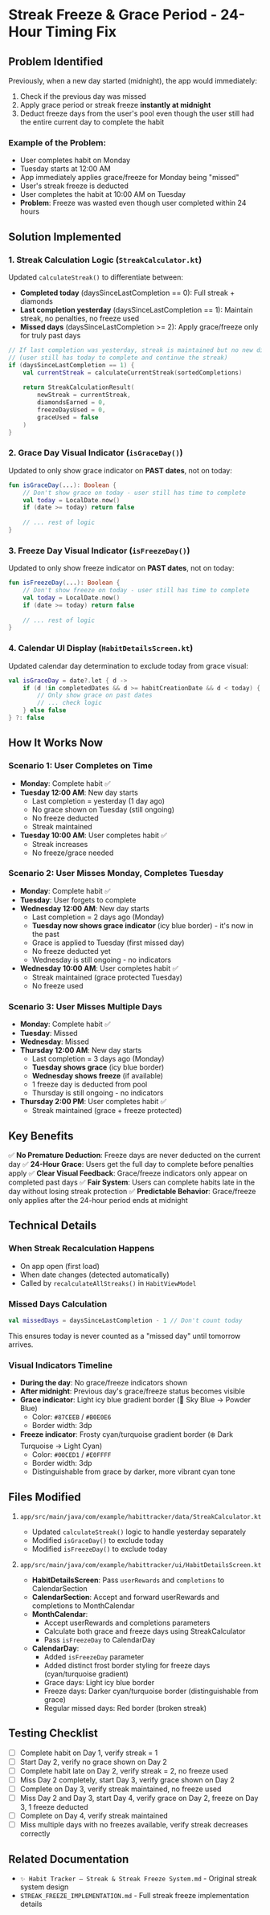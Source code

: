 # Streak Freeze & Grace Period - 24-Hour Timing Fix

## Problem Identified

Previously, when a new day started (midnight), the app would immediately:
1. Check if the previous day was missed
2. Apply grace period or streak freeze **instantly at midnight**
3. Deduct freeze days from the user's pool even though the user still had the entire current day to complete the habit

### Example of the Problem:
- User completes habit on Monday
- Tuesday starts at 12:00 AM
- App immediately applies grace/freeze for Monday being "missed"
- User's streak freeze is deducted
- User completes the habit at 10:00 AM on Tuesday
- **Problem**: Freeze was wasted even though user completed within 24 hours

## Solution Implemented

### 1. **Streak Calculation Logic** (`StreakCalculator.kt`)

Updated `calculateStreak()` to differentiate between:
- **Completed today** (daysSinceLastCompletion == 0): Full streak + diamonds
- **Last completion yesterday** (daysSinceLastCompletion == 1): Maintain streak, no penalties, no freeze used
- **Missed days** (daysSinceLastCompletion >= 2): Apply grace/freeze only for truly past days

```kotlin
// If last completion was yesterday, streak is maintained but no new diamonds
// (user still has today to complete and continue the streak)
if (daysSinceLastCompletion == 1) {
    val currentStreak = calculateCurrentStreak(sortedCompletions)
    
    return StreakCalculationResult(
        newStreak = currentStreak,
        diamondsEarned = 0,
        freezeDaysUsed = 0,
        graceUsed = false
    )
}
```

### 2. **Grace Day Visual Indicator** (`isGraceDay()`)

Updated to only show grace indicator on **PAST dates**, not on today:

```kotlin
fun isGraceDay(...): Boolean {
    // Don't show grace on today - user still has time to complete
    val today = LocalDate.now()
    if (date >= today) return false
    
    // ... rest of logic
}
```

### 3. **Freeze Day Visual Indicator** (`isFreezeDay()`)

Updated to only show freeze indicator on **PAST dates**, not on today:

```kotlin
fun isFreezeDay(...): Boolean {
    // Don't show freeze on today - user still has time to complete
    val today = LocalDate.now()
    if (date >= today) return false
    
    // ... rest of logic
}
```

### 4. **Calendar UI Display** (`HabitDetailsScreen.kt`)

Updated calendar day determination to exclude today from grace visual:

```kotlin
val isGraceDay = date?.let { d ->
    if (d !in completedDates && d >= habitCreationDate && d < today) {
        // Only show grace on past dates
        // ... check logic
    } else false
} ?: false
```

## How It Works Now

### Scenario 1: User Completes on Time
- **Monday**: Complete habit ✅
- **Tuesday 12:00 AM**: New day starts
  - Last completion = yesterday (1 day ago)
  - No grace shown on Tuesday (still ongoing)
  - No freeze deducted
  - Streak maintained
- **Tuesday 10:00 AM**: User completes habit ✅
  - Streak increases
  - No freeze/grace needed

### Scenario 2: User Misses Monday, Completes Tuesday
- **Monday**: Complete habit ✅
- **Tuesday**: User forgets to complete
- **Wednesday 12:00 AM**: New day starts
  - Last completion = 2 days ago (Monday)
  - **Tuesday now shows grace indicator** (icy blue border) - it's now in the past
  - Grace is applied to Tuesday (first missed day)
  - No freeze deducted yet
  - Wednesday is still ongoing - no indicators
- **Wednesday 10:00 AM**: User completes habit ✅
  - Streak maintained (grace protected Tuesday)
  - No freeze used

### Scenario 3: User Misses Multiple Days
- **Monday**: Complete habit ✅
- **Tuesday**: Missed
- **Wednesday**: Missed  
- **Thursday 12:00 AM**: New day starts
  - Last completion = 3 days ago (Monday)
  - **Tuesday shows grace** (icy blue border)
  - **Wednesday shows freeze** (if available)
  - 1 freeze day is deducted from pool
  - Thursday is still ongoing - no indicators
- **Thursday 2:00 PM**: User completes habit ✅
  - Streak maintained (grace + freeze protected)

## Key Benefits

✅ **No Premature Deduction**: Freeze days are never deducted on the current day
✅ **24-Hour Grace**: Users get the full day to complete before penalties apply
✅ **Clear Visual Feedback**: Grace/freeze indicators only appear on completed past days
✅ **Fair System**: Users can complete habits late in the day without losing streak protection
✅ **Predictable Behavior**: Grace/freeze only applies after the 24-hour period ends at midnight

## Technical Details

### When Streak Recalculation Happens
- On app open (first load)
- When date changes (detected automatically)
- Called by `recalculateAllStreaks()` in `HabitViewModel`

### Missed Days Calculation
```kotlin
val missedDays = daysSinceLastCompletion - 1 // Don't count today
```
This ensures today is never counted as a "missed day" until tomorrow arrives.

### Visual Indicators Timeline
- **During the day**: No grace/freeze indicators shown
- **After midnight**: Previous day's grace/freeze status becomes visible
- **Grace indicator**: Light icy blue gradient border (🧊 Sky Blue → Powder Blue)
  - Color: `#87CEEB` / `#B0E0E6`
  - Border width: 3dp
- **Freeze indicator**: Frosty cyan/turquoise gradient border (❄️ Dark Turquoise → Light Cyan)
  - Color: `#00CED1` / `#E0FFFF`
  - Border width: 3dp
  - Distinguishable from grace by darker, more vibrant cyan tone

## Files Modified

1. `app/src/main/java/com/example/habittracker/data/StreakCalculator.kt`
   - Updated `calculateStreak()` logic to handle yesterday separately
   - Modified `isGraceDay()` to exclude today
   - Modified `isFreezeDay()` to exclude today

2. `app/src/main/java/com/example/habittracker/ui/HabitDetailsScreen.kt`
   - **HabitDetailsScreen**: Pass `userRewards` and `completions` to CalendarSection
   - **CalendarSection**: Accept and forward userRewards and completions to MonthCalendar
   - **MonthCalendar**: 
     - Accept userRewards and completions parameters
     - Calculate both grace and freeze days using StreakCalculator
     - Pass `isFreezeDay` to CalendarDay
   - **CalendarDay**:
     - Added `isFreezeDay` parameter
     - Added distinct frost border styling for freeze days (cyan/turquoise gradient)
     - Grace days: Light icy blue border
     - Freeze days: Darker cyan/turquoise border (distinguishable from grace)
     - Regular missed days: Red border (broken streak)

## Testing Checklist

- [ ] Complete habit on Day 1, verify streak = 1
- [ ] Start Day 2, verify no grace shown on Day 2
- [ ] Complete habit late on Day 2, verify streak = 2, no freeze used
- [ ] Miss Day 2 completely, start Day 3, verify grace shown on Day 2
- [ ] Complete on Day 3, verify streak maintained, no freeze used
- [ ] Miss Day 2 and Day 3, start Day 4, verify grace on Day 2, freeze on Day 3, 1 freeze deducted
- [ ] Complete on Day 4, verify streak maintained
- [ ] Miss multiple days with no freezes available, verify streak decreases correctly

## Related Documentation

- `✨ Habit Tracker – Streak & Streak Freeze System.md` - Original streak system design
- `STREAK_FREEZE_IMPLEMENTATION.md` - Full streak freeze implementation details
